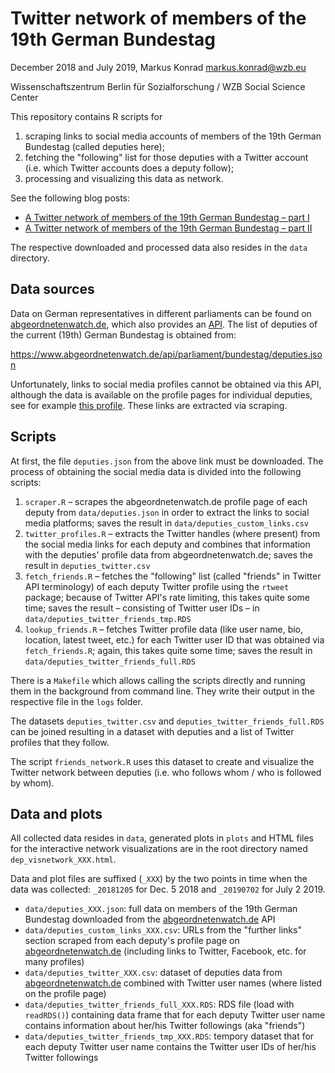 # Twitter network of members of the 19th German Bundestag

December 2018 and July 2019, Markus Konrad <markus.konrad@wzb.eu>

Wissenschaftszentrum Berlin für Sozialforschung / WZB Social Science Center

This repository contains R scripts for

1. scraping links to social media accounts of members of the 19th German Bundestag (called deputies here);
2. fetching the "following" list for those deputies with a Twitter account (i.e. which Twitter accounts does a deputy follow);
3. processing and visualizing this data as network.

See the following blog posts:

- [A Twitter network of members of the 19th German Bundestag – part I](https://datascience.blog.wzb.eu/2019/07/11/a-twitter-network-of-members-of-the-19th-german-bundestag-part-i/)
- [A Twitter network of members of the 19th German Bundestag – part II](https://datascience.blog.wzb.eu/2019/07/11/a-twitter-network-of-members-of-the-19th-german-bundestag-part-ii/)

The respective downloaded and processed data also resides in the `data` directory.

## Data sources

Data on German representatives in different parliaments can be found on [abgeordnetenwatch.de](https://www.abgeordnetenwatch.de), which also provides an [API](https://www.abgeordnetenwatch.de/api). The list of deputies of the current (19th) German Bundestag is obtained from:

https://www.abgeordnetenwatch.de/api/parliament/bundestag/deputies.json

Unfortunately, links to social media profiles cannot be obtained via this API, although the data is available on the profile pages for individual deputies, see for example [this profile](https://www.abgeordnetenwatch.de/profile/anke-domscheit-berg). These links are extracted via scraping.

## Scripts

At first, the file `deputies.json` from the above link must be downloaded. The process of obtaining the social media data is divided into the following scripts:

1. `scraper.R` – scrapes the abgeordnetenwatch.de profile page of each deputy from `data/deputies.json` in order to extract the links to social media platforms; saves the result in `data/deputies_custom_links.csv`
2. `twitter_profiles.R` – extracts the Twitter handles (where present) from the social media links for each deputy and combines that information with the deputies' profile data from abgeordnetenwatch.de; saves the result in `deputies_twitter.csv`
3. `fetch_friends.R` – fetches the "following" list (called "friends" in Twitter API terminology) of each deputy Twitter profile using the `rtweet` package; because of Twitter API's rate limiting, this takes quite some time; saves the result –  consisting of Twitter user IDs – in `data/deputies_twitter_friends_tmp.RDS`
4. `lookup_friends.R` – fetches Twitter profile data (like user name, bio, location, latest tweet, etc.) for each Twitter user ID that was obtained via `fetch_friends.R`; again, this takes quite some time; saves the result in `data/deputies_twitter_friends_full.RDS`

There is a `Makefile` which allows calling the scripts directly and running them in the background from command line. They write their output in the respective file in the `logs` folder.

The datasets `deputies_twitter.csv` and `deputies_twitter_friends_full.RDS` can be joined resulting in a dataset with deputies and a list of Twitter profiles that they follow.

The script `friends_network.R` uses this dataset to create and visualize the Twitter network between deputies (i.e. who follows whom / who is followed by whom).

## Data and plots

All collected data resides in `data`, generated plots in `plots` and HTML files for the interactive network visualizations are in the root directory named `dep_visnetwork_XXX.html`.

Data and plot files are suffixed (`_XXX`) by the two points in time when the data was collected: `_20181205` for Dec. 5 2018 and `_20190702` for July 2 2019.

- `data/deputies_XXX.json`: full data on members of the 19th German Bundestag downloaded from the [abgeordnetenwatch.de](https://www.abgeordnetenwatch.de) API
- `data/deputies_custom_links_XXX.csv`: URLs from the "further links" section scraped from each deputy's profile page on [abgeordnetenwatch.de](https://www.abgeordnetenwatch.de) (including links to Twitter, Facebook, etc. for many profiles)
- `data/deputies_twitter_XXX.csv`: dataset of deputies data from [abgeordnetenwatch.de](https://www.abgeordnetenwatch.de) combined with Twitter user names (where listed on the profile page)
- `data/deputies_twitter_friends_full_XXX.RDS`: RDS file (load with `readRDS()`) containing data frame that for each deputy Twitter user name contains information about her/his Twitter followings (aka "friends")
- `data/deputies_twitter_friends_tmp_XXX.RDS`: tempory dataset that for each deputy Twitter user name contains the Twitter user IDs of her/his Twitter followings

